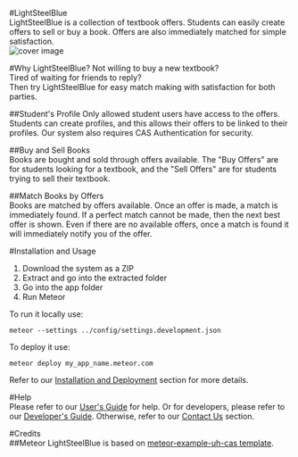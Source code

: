 #LightSteelBlue  
LightSteelBlue is a collection of textbook offers. Students can easily create offers to sell or buy a book. Offers are also immediately matched for simple satisfaction.  
![cover image](https://raw.githubusercontent.com/textbookmania/LightSteelBlue/master/doc/lightsteelblue-homepage.PNG)

#Why LightSteelBlue? 
Not willing to buy a new textbook?  
Tired of waiting for friends to reply?  
Then try LightSteelBlue for easy match making with satisfaction for both parties.   

##Student's Profile
Only allowed student users have access to the offers. Students can create profiles, and this allows their offers to be linked to their profiles. Our system also requires CAS Authentication for security.

##Buy and Sell Books  
Books are bought and sold through offers available. The "Buy Offers" are for students looking for a textbook, and the "Sell Offers" are for students trying to sell their textbook.  
 
##Match Books by Offers  
Books are matched by offers available. Once an offer is made, a match is immediately found. If a perfect match cannot be made, then the next best offer is shown. Even if there are no available offers, once a match is found it will immediately notify you of the offer.   

#Installation and Usage  
1. Download the system as a ZIP  
2. Extract and go into the extracted folder  
3. Go into the app folder  
4. Run Meteor  
  
To run it locally use:  
```
meteor --settings ../config/settings.development.json
```
To deploy it use:  
```
meteor deploy my_app_name.meteor.com
```

Refer to our [Installation and Deployment]() section for more details.


#Help  
Please refer to our [User's Guide](https://github.com/textbookmania/LightSteelBlue/wiki/User's-Guide) for help.
Or for developers, please refer to our [Developer's Guide](https://github.com/textbookmania/LightSteelBlue/wiki/Developer's-Guide).
Otherwise, refer to our [Contact Us](https://github.com/textbookmania/LightSteelBlue/wiki/Contact-Us) section.

#Credits  
##Meteor
LightSteelBlue is based on [meteor-example-uh-cas template](http://ics-software-engineering.github.io/meteor-example-uh-cas/).  

